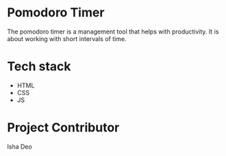 # Pomodoro Timer
The pomodoro timer is a management tool that helps with productivity.
It is about working with short intervals of time. 
# Tech stack
- HTML
- CSS
- JS

# Project Contributor 
Isha Deo 

